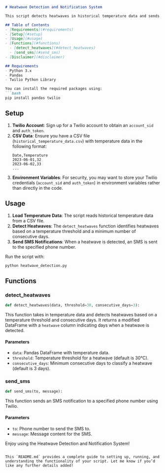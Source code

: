 
```markdown
# Heatwave Detection and Notification System

This script detects heatwaves in historical temperature data and sends notifications via SMS when a heatwave is detected. The script uses Python, Pandas, and Twilio API for SMS notifications.

## Table of Contents
- [Requirements](#requirements)
- [Setup](#setup)
- [Usage](#usage)
- [Functions](#functions)
  - [detect_heatwaves](#detect_heatwaves)
  - [send_sms](#send_sms)
- [Disclaimer](#disclaimer)

## Requirements
- Python 3.x
- Pandas
- Twilio Python Library

You can install the required packages using:
```bash
pip install pandas twilio
```

## Setup
1. **Twilio Account**: Sign up for a Twilio account to obtain an `account_sid` and `auth_token`.
2. **CSV Data**: Ensure you have a CSV file (`historical_temperature_data.csv`) with temperature data in the following format:
   ```csv
   Date,Temperature
   2023-06-01,32
   2023-06-02,33
   ...
   ```
3. **Environment Variables**: For security, you may want to store your Twilio credentials (`account_sid` and `auth_token`) in environment variables rather than directly in the code.

## Usage
1. **Load Temperature Data**: The script reads historical temperature data from a CSV file.
2. **Detect Heatwaves**: The `detect_heatwaves` function identifies heatwaves based on a temperature threshold and a minimum number of consecutive days.
3. **Send SMS Notifications**: When a heatwave is detected, an SMS is sent to the specified phone number.

Run the script with:
```bash
python heatwave_detection.py
```

## Functions

### detect_heatwaves
```python
def detect_heatwaves(data, threshold=30, consecutive_days=3):
```
This function takes in temperature data and detects heatwaves based on a temperature threshold and consecutive days. It returns a modified DataFrame with a `heatwave` column indicating days when a heatwave is detected.

#### Parameters
- `data`: Pandas DataFrame with temperature data.
- `threshold`: Temperature threshold for a heatwave (default is 30°C).
- `consecutive_days`: Minimum consecutive days to classify a heatwave (default is 3 days).

### send_sms
```python
def send_sms(to, message):
```
This function sends an SMS notification to a specified phone number using Twilio.

#### Parameters
- `to`: Phone number to send the SMS to.
- `message`: Message content for the SMS.


Enjoy using the Heatwave Detection and Notification System!
```

This `README.md` provides a complete guide to setting up, running, and understanding the functionality of your script. Let me know if you’d like any further details added!
